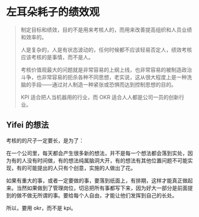# 左耳朵耗子的绩效观

<!--
ID: 106c39d9-ba3f-45c9-9a5b-ecd7a2fd4903
Status: publish
Date: 2017-08-16T17:04:00
Modified: 2020-05-16T11:49:57
wp_id: 349
-->

> 制定目标和绩效，目的不是用来考核人的，而用来改善提高组织和人员业绩和效率的。
> 
> 人是复杂的，人是有状态波动的，任何时候都不应该轻易否定人，绩效考核应该考核的是事情，而不是人。
> 
> 考核价值观最大的问题就是非常容易的上纲上线，也非常容易的被制造政治斗争，也非常容易的扼杀各种不同思想，老实说，这从很大程度上是一种洗脑的手段——通过对人制造一种紧张或恐惧而达到控制思想的目的。
> 
> KPI 适合把人当机器用的行业，而 OKR 适合人人都是公司一员的创新行业。

## Yifei 的想法

考核的的尺子一定要长，是为了：

在一个公司里，每天都会产生很多新的想法，并不是每一个想法都会落到实处，因为有的人没有时间做，有的想法纯属脑洞大开，有的想法有其他位置问题不可能实现，有的可能提出的人只有个创意，实施的人做出了花。

如果有重大的事，或者一定要做的事，要落到纸面上，有排期，这样才能真正做起来。当然如果做到了管理岗位，切忌把所有事都写下来，因为好大一部分是前面提到的做不做无所谓的事。要给每个人自由，才能让他们发挥到自己的长处。

所以，要用 okr，而不是 kpi。

